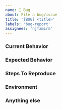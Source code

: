 ```yaml
---
name: 🐞 Bug
about: File a bug/issue
title: '[BUG] <title>'
labels: 'bug-report'
assignees: 'njfamirm'
---
```


<!--
Note: Please search to see if an issue already exists for the bug you encountered.
-->

### Current Behavior
<!-- A concise description of what you're experiencing. -->

### Expected Behavior
<!-- A concise description of what you expected to happen. -->

### Steps To Reproduce
<!--
Example: steps to reproduce the behavior:
1. In this environment...
1. With this config...
1. Run '...'
1. See error...
-->

### Environment
<!--
Example:
- OS: Ubuntu 20.04
- Node: 13.14.0
- npm: 7.6.3
-->

### Anything else
<!--
Links? References? Anything that will give us more context about the issue that you are encountering!
-->

